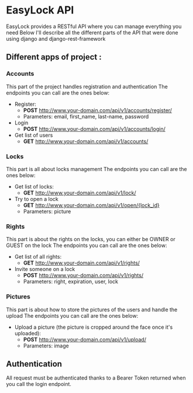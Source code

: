 # EasyLock API

EasyLock provides a RESTful API where you can manage everything you need
Below I'll describe all the different parts of the API that were done using django and django-rest-framework

## Different apps of project :

### Accounts

This part of the project handles registration and authentication
The endpoints you can call are the ones below:

* Register:
    * **POST** http://www.your-domain.com/api/v1/accounts/register/
    * Parameters: email, first_name, last-name, password
* Login
    * **POST** http://www.your-domain.com/api/v1/accounts/login/
* Get list of users
    * **GET** http://www.your-domain.com/api/v1/accounts/

### Locks

This part is all about locks management
The endpoints you can call are the ones below:

* Get list of locks:
    * **GET** http://www.your-domain.com/api/v1/lock/
* Try to open a lock
    * **GET** http://www.your-domain.com/api/v1/open/{lock_id}
    * Parameters: picture

### Rights

This part is about the rights on the locks, you can either be OWNER or GUEST on the lock
The endpoints you can call are the ones below:

* Get list of all rights:
    * **GET** http://www.your-domain.com/api/v1/rights/
* Invite someone on a lock
    * **POST** http://www.your-domain.com/api/v1/rights/
    * Parameters: right, expiration, user, lock

### Pictures

This part is about how to store the pictures of the users and handle the upload
The endpoints you can call are the ones below:

* Upload a picture (the picture is cropped around the face once it's uploaded):
    * **POST** http://www.your-domain.com/api/v1/upload/
    * Parameters: image

## Authentication

All request must be authenticated thanks to a Bearer Token returned when you call the login endpoint.
